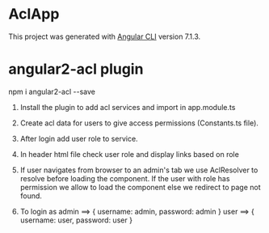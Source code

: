 # AclApp

This project was generated with [Angular CLI](https://github.com/angular/angular-cli) version 7.1.3.

# angular2-acl plugin
npm i angular2-acl --save
1. Install the plugin to add acl services and import in app.module.ts
  
2. Create acl data for users to give access permissions (Constants.ts file).
3. After login add user role to service.
4. In header html file check user role and display links based on role
5. If user navigates from browser to an admin's tab we use AclResolver to resolve before loading the component. If the user with role has permission we allow to load the component else we redirect to page not found.
6. To login as admin ==>   { username: admin,
                      password: admin }
               user ==>  { username: user,
                    password: user }


